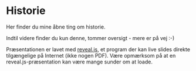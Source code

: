 # Historie

Her finder du mine åbne ting om historie.


Indtil videre finder du kun denne, tommer oversigt - mere er på vej :-)


Præsentationen er lavet med [reveal.js](https://revealjs.com/), et program der kan live slides direkte tilgængelige på Internet (ikke nogen PDF).
Være opmærksom på at en reveal.js-præsentation kan være mange sunder om at loade.
